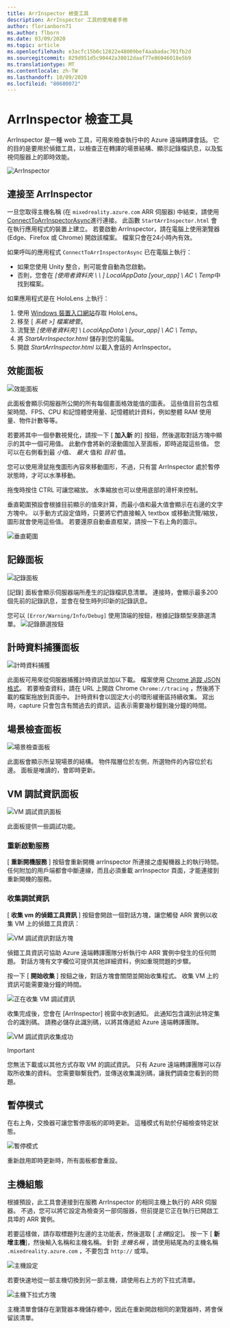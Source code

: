 ```yaml
---
title: ArrInspector 檢查工具
description: ArrInspector 工具的使用者手冊
author: florianborn71
ms.author: flborn
ms.date: 03/09/2020
ms.topic: article
ms.openlocfilehash: e3acfc15b0c12822e48009bef4aabadac701fb2d
ms.sourcegitcommit: 829d951d5c90442a38012daaf77e86046018e5b9
ms.translationtype: MT
ms.contentlocale: zh-TW
ms.lasthandoff: 10/09/2020
ms.locfileid: "80680072"
---
```

# <a name="the-arrinspector-inspection-tool"></a>ArrInspector 檢查工具

ArrInspector 是一種 web 工具，可用來檢查執行中的 Azure 遠端轉譯會話。 它的目的是要用於偵錯工具，以檢查正在轉譯的場景結構、顯示記錄檔訊息，以及監視伺服器上的即時效能。

![ArrInspector](./media/arr-inspector.png)

## <a name="connecting-to-the-arrinspector"></a>連接至 ArrInspector

一旦您取得主機名稱 (在 `mixedreality.azure.com` ARR 伺服器) 中結束，請使用 [ConnectToArrInspectorAsync](../../how-tos/frontend-apis.md#connect-to-arr-inspector)進行連接。 此函數 `StartArrInspector.html` 會在執行應用程式的裝置上建立。 若要啟動 ArrInspector，請在電腦上使用瀏覽器 (Edge、Firefox 或 Chrome) 開啟該檔案。 檔案只會在24小時內有效。

如果呼叫的應用程式 `ConnectToArrInspectorAsync` 已在電腦上執行：

* 如果您使用 Unity 整合，則可能會自動為您啟動。
* 否則，您會在 *[使用者資料夾 \\ \\ ] LocalAppData [your_app] \\ AC \\ Temp*中找到檔案。

如果應用程式是在 HoloLens 上執行：

1. 使用 [Windows 裝置入口網站](https://docs.microsoft.com/windows/mixed-reality/using-the-windows-device-portal)存取 HoloLens。
1. 移至 [ *系統 >] 檔案總管*。
1. 流覽至 *[使用者資料夾] \\ LocalAppData \\ [your_app] \\ AC \\ Temp*。
1. 將 *StartArrInspector.html* 儲存到您的電腦。
1. 開啟 *StartArrInspector.html* 以載入會話的 ArrInspector。

## <a name="the-performance-panel"></a>效能面板

![效能面板](./media/performance-panel.png)

此面板會顯示伺服器所公開的所有每個畫面格效能值的圖表。 這些值目前包含框架時間、FPS、CPU 和記憶體使用量、記憶體統計資料，例如整體 RAM 使用量、物件計數等等。

若要將其中一個參數視覺化，請按一下 [ **加入新** 的] 按鈕，然後選取對話方塊中顯示的其中一個可用值。 此動作會將新的滾動圖加入至面板，即時追蹤這些值。 您可以在右側看到最 *小*值、 *最大* 值和 *目前* 值。

您可以使用滑鼠拖曳圖形內容來移動圖形，不過，只有當 ArrInspector 處於暫停狀態時，才可以水準移動。

拖曳時按住 CTRL 可讓您縮放。 水準縮放也可以使用底部的滑杆來控制。

垂直範圍預設會根據目前顯示的值來計算，而最小值和最大值會顯示在右邊的文字方塊中。 以手動方式設定值時，只要將它們直接輸入 textbox 或移動流覽/縮放，圖形就會使用這些值。 若要還原自動垂直框架，請按一下右上角的圖示。

![垂直範圍](./media/vertical-range.png)

## <a name="the-log-panel"></a>記錄面板

![記錄面板](./media/log-panel.png)

[記錄] 面板會顯示伺服器端所產生的記錄檔訊息清單。 連接時，會顯示最多200個先前的記錄訊息，並會在發生時列印新的記錄訊息。

您可以 `[Error/Warning/Info/Debug]` 使用頂端的按鈕，根據記錄類型來篩選清單。
![記錄篩選按鈕](./media/log-filter.png)

## <a name="the-timing-data-capture-panel"></a>計時資料捕獲面板

![計時資料捕獲](./media/timing-data-capture.png)

此面板可用來從伺服器捕獲計時資訊並加以下載。 檔案使用 [Chrome 追蹤 JSON 格式](https://docs.google.com/document/d/1CvAClvFfyA5R-PhYUmn5OOQtYMH4h6I0nSsKchNAySU/edit)。 若要檢查資料，請在 URL 上開啟 Chrome `Chrome://tracing` ，然後將下載的檔案拖放到頁面中。 計時資料會以固定大小的環形緩衝區持續收集。 寫出時，capture 只會包含有關過去的資訊，這表示需要幾秒鐘到幾分鐘的時間。

## <a name="the-scene-inspection-panel"></a>場景檢查面板

![場景檢查面板](./media/scene-inspection-panel.png)

此面板會顯示所呈現場景的結構。 物件階層位於左側，所選物件的內容位於右邊。 面板是唯讀的，會即時更新。

## <a name="the-vm-debug-information-panel"></a>VM 調試資訊面板

![VM 調試資訊面板](./media/state-debugger-panel.png)

此面板提供一些調試功能。

### <a name="restart-service"></a>重新啟動服務

[ **重新開機服務** ] 按鈕會重新開機 arrInspector 所連接之虛擬機器上的執行時間。 任何附加的用戶端都會中斷連線，而且必須重載 arrInspector 頁面，才能連接到重新開機的服務。

### <a name="collect-debug-information"></a>收集調試資訊

[ **收集 vm 的偵錯工具資訊** ] 按鈕會開啟一個對話方塊，讓您觸發 ARR 實例以收集 VM 上的偵錯工具資訊：

![VM 調試資訊對話方塊](./media/state-debugger-dialog.png)

偵錯工具資訊可協助 Azure 遠端轉譯團隊分析執行中 ARR 實例中發生的任何問題。 對話方塊有文字欄位可提供其他詳細資料，例如重現問題的步驟。

按一下 [ **開始收集** ] 按鈕之後，對話方塊會關閉並開始收集程式。 收集 VM 上的資訊可能需要幾分鐘的時間。

![正在收集 VM 調試資訊](./media/state-debugger-panel-in-progress.png)

收集完成後，您會在 [ArrInspector] 視窗中收到通知。 此通知包含識別此特定集合的識別碼。 請務必儲存此識別碼，以將其傳遞給 Azure 遠端轉譯團隊。

![VM 調試資訊收集成功](./media/state-debugger-snackbar-success.png)

> [!IMPORTANT]
> 您無法下載或以其他方式存取 VM 的調試資訊。 只有 Azure 遠端轉譯團隊可以存取所收集的資料。 您需要聯繫我們，並傳送收集識別碼，讓我們調查您看到的問題。

## <a name="pause-mode"></a>暫停模式

在右上角，交換器可讓您暫停面板的即時更新。 這種模式有助於仔細檢查特定狀態。

![暫停模式](./media/pause-mode.png)

重新啟用即時更新時，所有面板都會重設。

## <a name="host-configuration"></a>主機組態

根據預設，此工具會連接到在服務 ArrInspector 的相同主機上執行的 ARR 伺服器。 不過，您可以將它設定為檢查另一部伺服器，但前提是它正在執行已開啟工具埠的 ARR 實例。

若要這樣做，請存取標題列左邊的主功能表，然後選取 [ *主機*設定]。 按一下 [ **新增主機**]，然後輸入名稱和主機名稱。 針對 *主機名稱* ，請使用結尾為的主機名稱 `.mixedreality.azure.com` ，不要包含 `http://` 或埠。

![主機設定](./media/host-configuration.png)

若要快速地從一部主機切換到另一部主機，請使用右上方的下拉式清單。

![主機下拉式方塊](./media/host-switch-combo.png)

主機清單會儲存在瀏覽器本機儲存體中，因此在重新開啟相同的瀏覽器時，將會保留該清單。
